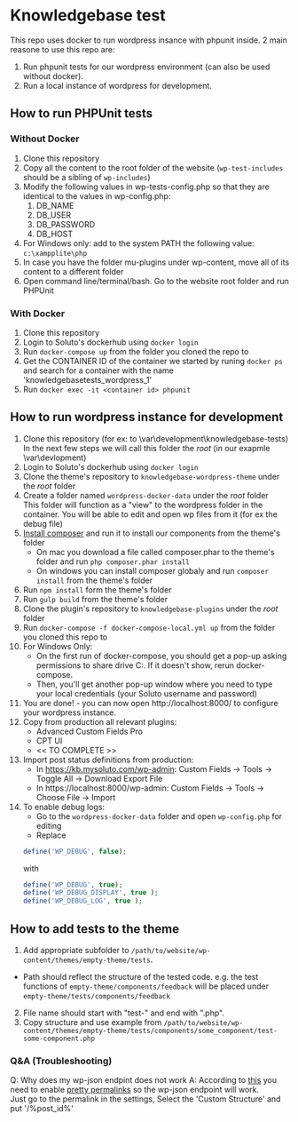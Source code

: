 # Knowledgebase test
This repo uses docker to run wordpress insance with phpunit inside.
2 main reasone to use this repo are:
1. Run phpunit tests for our wordpress environment (can also be used without docker).
2. Run a local instance of wordpress for development.
## How to run PHPUnit tests
### Without Docker

1. Clone this repository
2. Copy all the content to the root folder of the website (`wp-test-includes` should be a sibling of `wp-includes`)
3. Modify the following values in wp-tests-config.php so that they are identical to the values in wp-config.php:
    1. DB_NAME
    2. DB_USER
    3. DB_PASSWORD
    4. DB_HOST
4. For Windows only: add to the system PATH the following value: `c:\xampplite\php`
5. In case you have the folder mu-plugins under wp-content, move all of its content to a different folder
5. Open command line/terminal/bash. Go to the website root folder and run PHPUnit

### With Docker
1. Clone this repository
2. Login to Soluto's dockerhub using `docker login`
3. Run `docker-compose up` from the folder you cloned the repo to
4. Get the CONTAINER ID of the container we started by runing `docker ps` and search for a container with the name 'knowledgebasetests_wordpress_1'
5. Run `docker exec -it <container id> phpunit`

## How to run wordpress instance for development
1. Clone this repository (for ex: to \var\development\knowledgebase-tests)  
In the next few steps we will call this folder the _root_ (in our exapmle \var\devlopment)
2. Login to Soluto's dockerhub using `docker login`
3. Clone the theme's repository to `knowledgebase-wordpress-theme` under the _root_ folder
4. Create a folder named `wordpress-docker-data` under the _root_ folder  
This folder will function as a "view" to the wordpress folder in the container. You will be able to edit and open wp files from it (for ex the debug file)
5. [Install composer](https://getcomposer.org/download/) and run it to install our components from the theme's folder
    * On mac you download a file called composer.phar to the theme's folder and run `php composer.phar install`
    * On windows you can install composer globaly and run `composer install` from the theme's folder
6. Run `npm install` form the theme's folder
7. Run `gulp build` from the theme's folder
8. Clone the plugin's repository to `knowledgebase-plugins` under the _root_ folder
9. Run `docker-compose -f docker-compose-local.yml up` from the folder you cloned this repo to
10. For Windows Only:
    * On the first run of docker-compose, you should get a pop-up asking permissions to share drive C:. If it doesn't show, rerun docker-compose.
    * Then, you'll get another pop-up window where you need to type your local credentials (your Soluto username and password)  
10. You are done! - you can now open http://localhost:8000/ to configure your wordpress instance.
11. Copy from production all relevant plugins:
    * Advanced Custom Fields Pro
    * CPT UI
    * << TO COMPLETE >>
12. Import post status definitions from production:
    * In https://kb.mysoluto.com/wp-admin: Custom Fields -> Tools -> Toggle All -> Download Export File
    * In https://localhost:8000/wp-admin: Custom Fields -> Tools -> Choose File -> Import
13. To enable debug logs:
    * Go to the `wordpress-docker-data` folder and open `wp-config.php` for editing
    * Replace 
    ```php
    define('WP_DEBUG', false);
    ``` 
    with   
      ```php
      define('WP_DEBUG', true);
      define('WP_DEBUG_DISPLAY', true );  
      define('WP_DEBUG_LOG', true );
      ```


## How to add tests to the theme

1. Add appropriate subfolder to `/path/to/website/wp-content/themes/empty-theme/tests`. 
  * Path should reflect the structure of the tested code. e.g. the test functions of `empty-theme/components/feedback` will be placed under `empty-theme/tests/components/feedback`
2. File name should start with "test-" and end with ".php".
3. Copy structure and use example from `/path/to/website/wp-content/themes/empty-theme/tests/components/some_component/test-some-component.php`

### Q&A (Troubleshooting)

Q: Why does my wp-json endpint does not work
A: According to [this](https://developer.wordpress.org/rest-api/extending-the-rest-api/routes-and-endpoints/) you need to enable [pretty permalinks](https://codex.wordpress.org/Introduction_to_Blogging#Pretty_Permalinks) so the wp-json endpoint will work.  
Just go to the permalink in the settings, Select the 'Custom Structure' and put '/%post_id%'

